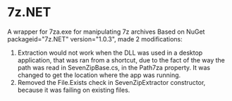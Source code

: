 # 7z.NET
A wrapper for 7za.exe for manipulating 7z archives
Based on NuGet packageid="7z.NET" version="1.0.3", made 2 modifications:

1. Extraction would not work when the DLL was used in a desktop application, that was ran from a shortcut, due to the fact of the way the path was read in
SevenZipBase.cs, in the Path7za property. It was changed to get the location where the app was running.
2. Removed the File.Exists check in SevenZipExtractor constructor, because it was failing on existing files.
